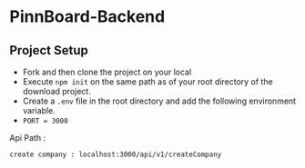 # PinnBoard-Backend

## Project Setup
- Fork and then clone the project on your local
- Execute `npm init` on the same path as of your root directory of the download project.
- Create a `.env` file in the root directory and add the following environment variable.
- `PORT = 3000`

Api Path : 
```
create company : localhost:3000/api/v1/createCompany

```
